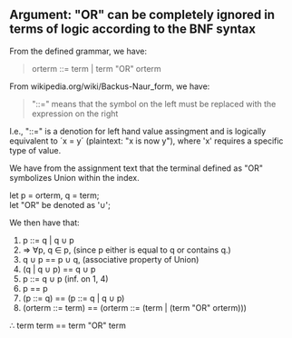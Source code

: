 ## Argument: "OR" can be completely ignored in terms of logic according to the BNF syntax

From the defined grammar, we have:  
>   orterm ::= term | term "OR" orterm  

From wikipedia.org/wiki/Backus-Naur_form, we have:  
>  "::=" means that the symbol on the left must be replaced with the expression on the right  

I.e., "::=" is a denotion for left hand value assingment
and is logically equivalent to ´x = y´ (plaintext: "x is now y"), where 'x' requires a specific type of value.  

We have from the assignment text that the terminal defined as "OR" symbolizes Union within the index.

let p = orterm, q = term;  
let "OR" be denoted as '∪';

We then have that:
1. p ::= q | q ∪ p  
2. => ∀p, q ∈ p,          (since p either is equal to q or contains q.)  
3. q ∪ p == p ∪ q,        (associative property of Union)  
4. (q | q ∪ p) == q ∪ p  
5. p ::= q ∪ p            (inf. on 1, 4)  
6. p == p  
7. (p ::= q) == (p ::= q | q ∪ p)  
8. (orterm ::= term) == (orterm ::= (term | (term "OR" orterm)))

∴ term term == term "OR" term  
